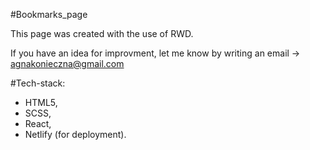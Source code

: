 #Bookmarks_page

This page was created with the use of RWD. 

If you have an idea for improvment, let me know by writing an email -> agnakonieczna@gmail.com

#Tech-stack:
- HTML5,
- SCSS,
- React,
- Netlify (for deployment).

